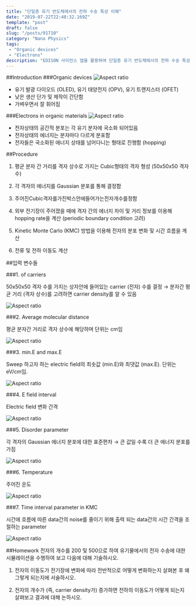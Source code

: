 ```yaml
---
title: "단일층 유기 반도체에서의 전하 수송 특성 이해"
date: "2019-07-22T22:40:32.169Z"
template: "post"
draft: false
slug: "/posts/91710"
category: "Nano Physics"
tags: 
 - "Organic devices"
 - "Electrons"
description: "EDISON 사이언스 앱을 활용하여 단일층 유기 반도체에서의 전하 수송 특성 이해"
---
```


##Introduction
###Organic devices
![Aspect ratio](/media/POST/9171/0.jpg)

- 유기 발광 다이오드 (OLED), 유기 태양전지 (OPV), 유기 트랜지스터 (OFET) 
- 낮은 생산 단가 및 제작이 간단함
- 가벼우면서 잘 휘어짐

###Electrons in organic materials
![Aspect ratio](/media/POST/9171/1.jpg)

- 전자상태의 공간적 분포는 각 유기 분자에 국소화 되어있음
- 전자상태의 에너지는 분자마다 다르게 분포함
- 전자들은 국소화된 에너지 상태를 넘어다니는 형태로 진행함 (hopping)


##Procedure
1. 평균 분자 간 거리를 격자 상수로 가지는 Cubic형태의 격자 형성 (50x50x50 격자 수)


2. 각 격자의 에너지를 Gaussian 분포를 통해 결정함


3. 주어진Cubic격자를가진박스안에들어가는전자개수를정함


4. 외부 전기장이 주어졌을 때에 격자 간의 에너지 차이 및 거리 정보를 이용해 hopping rate을 계산 (periodic boundary condition 고려)


5. Kinetic Monte Carlo (KMC) 방법을 이용해 전자의 분포 변화 및 시간 흐름을 계산


6. 전류 및 전하 이동도 계산


##입력 변수들

###1. of carriers

50x50x50 격자 수를 가지는 상자안에 들어있는 carrier (전자) 수를 결정 $\rightarrow$ 분자간 평균 거리 (격자 상수)를 고려하면 carrier density를 알 수 있음

![Aspect ratio](/media/POST/9171/2.jpg)

###2. Average molecular distance

평균 분자간 거리로 격자 상수에 해당하며 단위는 cm임

![Aspect ratio](/media/POST/9171/3.jpg)

###3. min.E and max.E

Sweep 하고자 하는 electric field의 최솟값 (min.E)와 최댓값 (max.E). 단위는 eV/cm임. 

![Aspect ratio](/media/POST/9171/4.jpg)

###4. E field interval

Electric field 변화 간격

![Aspect ratio](/media/POST/9171/5.jpg)

###5. Disorder parameter

각 격자의 Gaussian 에너지 분포에 대한 표준편차 $\rightarrow$ 큰 값일 수록 더 큰 에너지 분포를 가짐

![Aspect ratio](/media/POST/9171/6.jpg)

###6. Temperature

주어진 온도

![Aspect ratio](/media/POST/9171/7.jpg)

###7. Time interval parameter in KMC

시간에 흐름에 따른 data간의 noise를 줄이기 위해 출력 되는 data간의 시간 간격을 조절하는 parameter

![Aspect ratio](/media/POST/9171/8.jpg)

##Homework
전자의 개수를 200 및 500으로 하여 유기물에서의 전자 수송에 대한 시뮬레이션을 수행하여 보고 다음에 대해 기술하시오.

1) 전자의 이동도가 전기장에 변화에 따라 전반적으로 어떻게 변화하는지 살펴본 후 왜 그렇게 되는지에 서술하시오.

2) 전자의 개수가 (즉, carrier density가) 증가하면 전하의 이동도가 어떻게 되는지 살펴보고 결과에 대해 논하시오.

